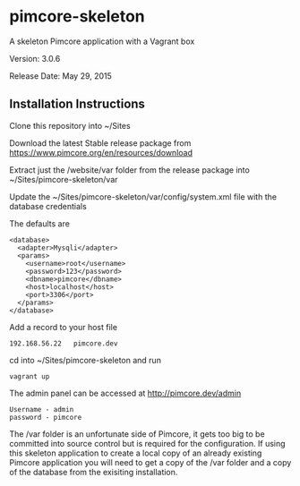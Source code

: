# pimcore-skeleton
A skeleton Pimcore application with a Vagrant box

Version: 3.0.6

Release Date: May 29, 2015

## Installation Instructions

Clone this repository into ~/Sites

Download the latest Stable release package from https://www.pimcore.org/en/resources/download

Extract just the /website/var folder from the release package into ~/Sites/pimcore-skeleton/var

Update the ~/Sites/pimcore-skeleton/var/config/system.xml file with the database credentials

The defaults are

```
<database>
  <adapter>Mysqli</adapter>
  <params>
    <username>root</username>
    <password>123</password>
    <dbname>pimcore</dbname>
    <host>localhost</host>
    <port>3306</port>
  </params>
</database>
```

Add a record to your host file

```
192.168.56.22   pimcore.dev
```

cd into ~/Sites/pimcore-skeleton and run
```
vagrant up
```

The admin panel can be accessed at http://pimcore.dev/admin

```
Username - admin
password - pimcore
```

The /var folder is an unfortunate side of Pimcore, it gets too big to be committed into source control but is required for the configuration. If using this skeleton application to create a local copy of an already existing Pimcore application you will need to get a copy of the /var folder and a copy of the database from the exisiting installation.
